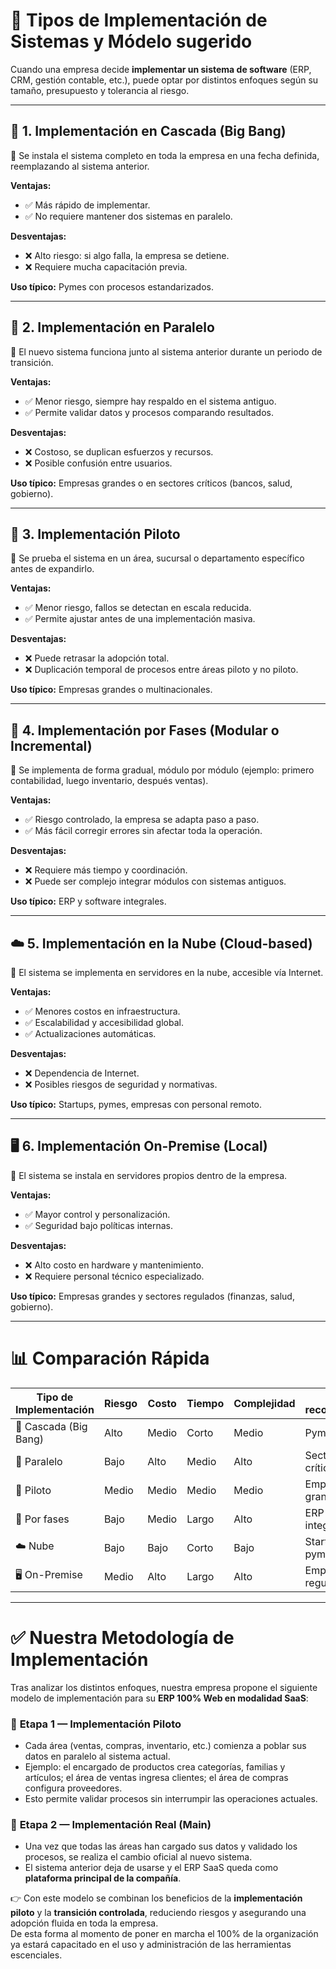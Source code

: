 
# 🚀 Tipos de Implementación de Sistemas y Módelo sugerido

Cuando una empresa decide **implementar un sistema de software** (ERP, CRM, gestión contable, etc.), puede optar por distintos enfoques según su tamaño, presupuesto y tolerancia al riesgo.  

---

## 🏢 1. Implementación en Cascada (Big Bang)
📌 Se instala el sistema completo en toda la empresa en una fecha definida, reemplazando al sistema anterior.  

**Ventajas:**  
- ✅ Más rápido de implementar.  
- ✅ No requiere mantener dos sistemas en paralelo.  

**Desventajas:**  
- ❌ Alto riesgo: si algo falla, la empresa se detiene.  
- ❌ Requiere mucha capacitación previa.  

**Uso típico:** Pymes con procesos estandarizados.  

---

## 🔄 2. Implementación en Paralelo
📌 El nuevo sistema funciona junto al sistema anterior durante un periodo de transición.  

**Ventajas:**  
- ✅ Menor riesgo, siempre hay respaldo en el sistema antiguo.  
- ✅ Permite validar datos y procesos comparando resultados.  

**Desventajas:**  
- ❌ Costoso, se duplican esfuerzos y recursos.  
- ❌ Posible confusión entre usuarios.  

**Uso típico:** Empresas grandes o en sectores críticos (bancos, salud, gobierno).  

---

## 🧪 3. Implementación Piloto
📌 Se prueba el sistema en un área, sucursal o departamento específico antes de expandirlo.  

**Ventajas:**  
- ✅ Menor riesgo, fallos se detectan en escala reducida.  
- ✅ Permite ajustar antes de una implementación masiva.  

**Desventajas:**  
- ❌ Puede retrasar la adopción total.  
- ❌ Duplicación temporal de procesos entre áreas piloto y no piloto.  

**Uso típico:** Empresas grandes o multinacionales.  

---

## 🧩 4. Implementación por Fases (Modular o Incremental)
📌 Se implementa de forma gradual, módulo por módulo (ejemplo: primero contabilidad, luego inventario, después ventas).  

**Ventajas:**  
- ✅ Riesgo controlado, la empresa se adapta paso a paso.  
- ✅ Más fácil corregir errores sin afectar toda la operación.  

**Desventajas:**  
- ❌ Requiere más tiempo y coordinación.  
- ❌ Puede ser complejo integrar módulos con sistemas antiguos.  

**Uso típico:** ERP y software integrales.  

---

## ☁️ 5. Implementación en la Nube (Cloud-based)
📌 El sistema se implementa en servidores en la nube, accesible vía Internet.  

**Ventajas:**  
- ✅ Menores costos en infraestructura.  
- ✅ Escalabilidad y accesibilidad global.  
- ✅ Actualizaciones automáticas.  

**Desventajas:**  
- ❌ Dependencia de Internet.  
- ❌ Posibles riesgos de seguridad y normativas.  

**Uso típico:** Startups, pymes, empresas con personal remoto.  

---

## 🖥️ 6. Implementación On-Premise (Local)
📌 El sistema se instala en servidores propios dentro de la empresa.  

**Ventajas:**  
- ✅ Mayor control y personalización.  
- ✅ Seguridad bajo políticas internas.  

**Desventajas:**  
- ❌ Alto costo en hardware y mantenimiento.  
- ❌ Requiere personal técnico especializado.  

**Uso típico:** Empresas grandes y sectores regulados (finanzas, salud, gobierno).  

---

# 📊 Comparación Rápida

| Tipo de Implementación     | Riesgo | Costo | Tiempo | Complejidad | Uso recomendado |
|-----------------------------|--------|-------|--------|-------------|----------------|
| 🚀 Cascada (Big Bang)      | Alto   | Medio | Corto  | Medio       | Pymes |
| 🔄 Paralelo                | Bajo   | Alto  | Medio  | Alto        | Sectores críticos |
| 🧪 Piloto                  | Medio  | Medio | Medio  | Medio       | Empresas grandes |
| 🧩 Por fases               | Bajo   | Medio | Largo  | Alto        | ERP integrales |
| ☁️ Nube                    | Bajo   | Bajo  | Corto  | Bajo        | Startups y pymes |
| 🖥️ On-Premise              | Medio  | Alto  | Largo  | Alto        | Empresas reguladas |

---

# ✅ Nuestra Metodología de Implementación

Tras analizar los distintos enfoques, nuestra empresa propone el siguiente modelo de implementación para su **ERP 100% Web en modalidad SaaS**:

### 🔹 **Etapa 1 — Implementación Piloto**
- Cada área (ventas, compras, inventario, etc.) comienza a poblar sus datos en paralelo al sistema actual.  
- Ejemplo: el encargado de productos crea categorías, familias y artículos; el área de ventas ingresa clientes; el área de compras configura proveedores.  
- Esto permite validar procesos sin interrumpir las operaciones actuales.  

### 🔹 **Etapa 2 — Implementación Real (Main)**
- Una vez que todas las áreas han cargado sus datos y validado los procesos, se realiza el cambio oficial al nuevo sistema.  
- El sistema anterior deja de usarse y el ERP SaaS queda como **plataforma principal de la compañía**.  

👉 Con este modelo se combinan los beneficios de la **implementación piloto** y la **transición controlada**, reduciendo riesgos y asegurando una adopción fluida en toda la empresa.   
De esta forma al momento de poner en marcha el 100% de la organización ya estará capacitado en el uso y administración de las herramientas escenciales.  

